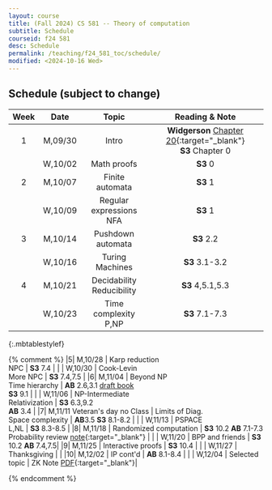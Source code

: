 ```yaml
---
layout: course
title: (Fall 2024) CS 581 -- Theory of computation 
subtitle: Schedule
courseid: f24 581
desc: Schedule
permalink: /teaching/f24_581_toc/schedule/
modified: <2024-10-16 Wed>
---
```


## Schedule (subject to change)

| Week | Date  | Topic | Reading & Note |
|:-----:| :---------: |:----------:|:-----:|
|1| M,09/30  | Intro | **Widgerson** [Chapter 20](https://www.math.ias.edu/files/Book-online-Aug0619.pdf#page=1){:target="_blank"} <br> **S3** Chapter 0|
| | W,10/02 | Math proofs | **S3** 0|
|2| M,10/07 | Finite automata | **S3** 1 |
| | W,10/09 | Regular expressions <br> NFA | **S3** 1|
|3| M,10/14 | Pushdown automata  | **S3** 2.2 |
| | W,10/16 | Turing Machines | **S3** 3.1-3.2 |
|4| M,10/21 | Decidability <br> Reducibility | **S3** 4,5.1,5.3|
| | W,10/23 | Time complexity <br> P,NP| **S3** 7.1-7.3 |
{:.mbtablestylef}

{% comment %}
|5| M,10/28 | Karp reduction <br> NPC | **S3** 7.4 |
| | W,10/30 | Cook-Levin <br> More NPC | **S3** 7.4,7.5 | 
|6| M,11/04 | Beyond NP <br> Time hierarchy | **AB** 2.6,3.1 [draft book](https://theory.cs.princeton.edu/complexity/) <br> **S3** 9.1 |
| | W,11/06 | NP-Intermediate <br> Relativization | **S3** 6.3,9.2 <br> **AB** 3.4 |
|7| M,11/11 Veteran's day no Class | Limits of Diag. <br> Space complexity | **AB**3.5 **S3** 8.1-8.2 |
| | W,11/13 | PSPACE <br> L,NL | **S3** 8.3-8.5  |
|8| M,11/18 | Randomized computation | **S3** 10.2 **AB** 7.1-7.3 <br> Probability review [note](http://theory.stanford.edu/~trevisan/cs276/notesprob.pdf){:target="_blank"} |
| | W,11/20 | BPP and friends | **S3** 10.2 **AB** 7.4,7.5|
|9| M,11/25  | Interactive proofs | **S3** 10.4 |
| | W,11/27 |  Thanksgiving |  |
|10| M,12/02 | IP cont'd | **AB** 8.1-8.4 |
| | W,12/04 | Selected topic | ZK Note [PDF](https://theory.stanford.edu/~trevisan/cs172-07/notezk.pdf){:target="_blank"}| 

{% endcomment %}
